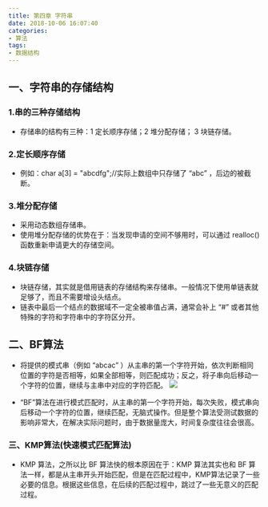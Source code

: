 ```yaml
---
title: 第四章 字符串
date: 2018-10-06 16:07:40
categories:
- 算法
tags:
- 数据结构
---
```


## 一、字符串的存储结构
### 1.串的三种存储结构
- 存储串的结构有三种：1 定长顺序存储；2 堆分配存储； 3 块链存储。

### 2.定长顺序存储

- 例如：char a[3] = "abcdfg";//实际上数组中只存储了 “abc” ，后边的被截断。

<!-- more -->

### 3.堆分配存储

- 采用动态数组存储串。
- 使用堆分配存储的优势在于：当发现申请的空间不够用时，可以通过 realloc() 函数重新申请更大的存储空间。

### 4.块链存储

- 块链存储，其实就是借用链表的存储结构来存储串。一般情况下使用单链表就足够了，而且不需要增设头结点。
- 链表中最后一个结点的数据域不一定全被串值占满，通常会补上 “#” 或者其他特殊的字符和字符串中的字符区分开。

## 二、BF算法
- 将提供的模式串（例如 “abcac” ）从主串的第一个字符开始，依次判断相同位置的字符是否相等，如果全部相等，则匹配成功；反之，将子串向后移动一个字符的位置，继续与主串中对应的字符匹配。
![](http://data.biancheng.net/uploads/allimg/170719/2-1FG9133440945.png)

- “BF”算法在进行模式匹配时，从主串的第一个字符开始，每次失败，模式串向后移动一个字符的位置，继续匹配，无脑式操作。但是整个算法受测试数据的影响非常大，在解决实际问题时，由于数据量庞大，时间复杂度往往会很高。

### 三、KMP算法(快速模式匹配算法)

- KMP 算法，之所以比 BF 算法快的根本原因在于：KMP 算法其实也和 BF 算法一样，都是从主串开头开始匹配，但是在匹配过程中，KMP算法记录了一些必要的信息。根据这些信息，在后续的匹配过程中，跳过了一些无意义的匹配过程。


